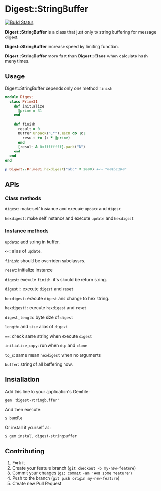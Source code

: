 # Digest::StringBuffer

[![Build Status](https://travis-ci.org/ksss/digest-stringbuffer.png?branch=master)](https://travis-ci.org/ksss/digest-stringbuffer)

**Digest::StringBuffer** is a class that just only to string buffering for message digest.

**Digest::StringBuffer** increase speed by limiting function.

**Digest::StringBuffer** more fast than **Digest::Class** when calculate hash meny times.

## Usage

Digest::StringBuffer depends only one method `finish`.

```ruby
module Digest
  class Prime31
    def initialize
      @prime = 31
    end
  
    def finish
      result = 0
      buffer.unpack("C*").each do |c|
        result += (c * @prime)
      end
      [result & 0xffffffff].pack("N")
    end
  end
end

p Digest::Prime31.hexdigest("abc" * 1000) #=> "008b1190"
```

## APIs

### Class methods

`digest`: make self instance and execute `update` and `digest`

`hexdigest`: make self instance and execute `update` and `hexdigest`

### Instance methods

`update`: add string in buffer.

`<<`: alias of `update`.

`finish`: should be overriden subclasses.

`reset`: initialize instance

`digest`: execute `finish`. it's should be return string.

`digest!`: execute `digest` and `reset`

`hexdigest`: execute `digest` and change to hex string.

`hexdigest!`: execute `hexdigest` and `reset`

`digest_length`: byte size of `digest`

`length`: and `size` alias of `digest`

`==`: check same string when execute `digest`

`initialize_copy`: run when `dup` and `clone`

`to_s`: same mean `hexdigest` when no arguments

`buffer`: string of all buffering now.

## Installation

Add this line to your application's Gemfile:

    gem 'digest-stringbuffer'

And then execute:

    $ bundle

Or install it yourself as:

    $ gem install digest-stringbuffer

## Contributing

1. Fork it
2. Create your feature branch (`git checkout -b my-new-feature`)
3. Commit your changes (`git commit -am 'Add some feature'`)
4. Push to the branch (`git push origin my-new-feature`)
5. Create new Pull Request
